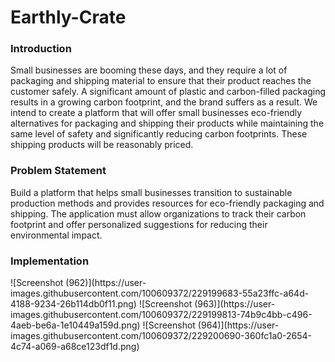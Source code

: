 # Earthly-Crate
<h3>Introduction</h3>
Small businesses are booming these days, and they require a lot of packaging and shipping material to ensure that their product reaches the customer safely. 
A significant amount of plastic and carbon-filled packaging results in a growing carbon footprint, and the brand suffers as a result.
We intend to create a platform that will offer small businesses eco-friendly alternatives for packaging and shipping their products while maintaining the same level of safety and significantly reducing carbon footprints.
These shipping products will be reasonably priced.

<h3>Problem Statement</h3>
Build a platform that helps small businesses transition to sustainable production methods and provides resources for eco-friendly packaging and shipping. The application must allow organizations to track their carbon footprint and offer personalized suggestions for reducing their environmental impact.

<h3>Implementation</h3>
![Screenshot (962)](https://user-images.githubusercontent.com/100609372/229199683-55a23ffc-a64d-4188-9234-26b114db0f11.png)
![Screenshot (963)](https://user-images.githubusercontent.com/100609372/229199813-74b9c4bb-c496-4aeb-be6a-1e10449a159d.png)
![Screenshot (964)](https://user-images.githubusercontent.com/100609372/229200690-360fc1a0-2654-4c74-a069-a68ce123df1d.png)
